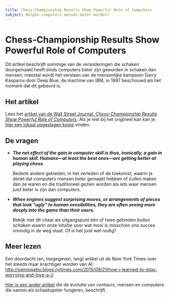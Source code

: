 ```yaml
---
title: Chess-Championship Results Show Powerful Role of Computers
subject: Helpen computers mensen beter worden?
---
```


# Chess-Championship Results Show Powerful Role of Computers

Dit artikel beschrijft sommige van de veranderingen die schaken doorgemaakt heeft sinds computers beter zijn geworden in schaken dan mensen; meestal wordt het verslaan van de mensenlijke kampioen Garry Kasparov door Deep Blue, de machine van IBM, in 1997 beschouwd als het moment dat dit gebeurd is.

## Het artikel

Lees het [artikel van de Wall Street Journal, *Chess-Championship Results Show Powerful Role of Computers*](http://online.wsj.com/articles/SB10001424052702304337404579209980222399924).
Als je niet bij het origineel kan kan je [hier een lokaal opgeslagen kopie](assets/chess_human_and_computer.pdf) vinden.

## De vragen

* ***The net effect of the gain in computer skill is thus, ironically, a gain in human skill. Humans—at least the best ones—are getting better at playing chess.***

  Bedenk andere gebieden, in het verleden of de toekomst, waarin je denkt dat computers mensen beter gemaakt hebben of zullen maken dan ze waren en die traditioneel gezien worden als iets waar mensen juist beter in zijn dan computers.
* ***When engines suggest surprising moves, or arrangements of pieces that look "ugly" to human sensibilities, they are often seeing more deeply into the game than their users.***

  Bekijk met dit citaat als uitgangspunt één of twee gebieden *buiten schaken* waarin onze intuïtie voor wat mooi is misschien ons succes onnodig in de weg staat. Of is het juist wel nodig?

## Meer lezen

Een doordacht (en, toegegeven, lang) artikel uit de New York Times over het steeds maar krachtiger worden van AI:
http://opinionator.blogs.nytimes.com/2015/09/21/how-i-learned-to-stop-worrying-and-love-a-i/

[Hier is een ander artikel](http://www.businessinsider.com/computers-beating-humans-at-advanced-chess-2013-11) die de
evolutie van *centaurs*, mensen en computers die samen als schaakspeler fungeren, beschrijft.